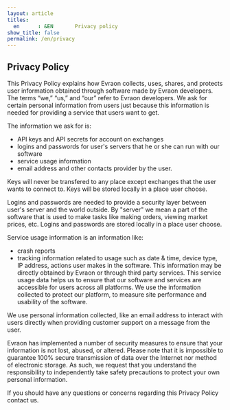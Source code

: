```yaml
---
layout: article
titles:
  en      : &EN       Privacy policy
show_title: false
permalink: /en/privacy
---
```

## Privacy Policy

This Privacy Policy explains how Evraon collects, uses, shares, and protects user information obtained through software made by Evraon developers. The terms “we,” “us,” and “our” refer to Evraon developers.
We ask for certain personal information from users just because this information is needed for providing a service that users want to get. 

The information we ask for is:
- API keys and API secrets for account on exchanges
- logins and passwords for user's servers that he or she can run with our software
- service usage information
- email address and other contacts provider by the user.

Keys will never be transfered to any place except exchanges that the user wants to connect to. Keys will be stored locally in a place user choose.

Logins and passwords are needed to provide a security layer between user's server and the world outside. By "server" we mean a part of the software that is used to make tasks like making orders, viewing market prices, etc. Logins and passwords are stored locally in a place user choose.

Service usage information is an information like:
- crash reports
- tracking information related to usage such as date & time, device type, IP address, actions user makes in the software. This information may be directly obtained by Evraon or through third party services. This service usage data helps us to ensure that our software and services are accessible for users across all platforms. We use the information collected to protect our platform, to measure site performance and usability of the software.  

We use personal information collected, like an email address to interact with users directly when providing customer support on a message from the user.

Evraon has implemented a number of security measures to ensure that your information is not lost, abused, or altered. Please note that it is impossible to guarantee 100% secure transmission of data over the Internet nor method of electronic storage. As such, we request that you understand the responsibility to independently take safety precautions to protect your own personal information.   

If you should have any questions or concerns regarding this Privacy Policy contact us.